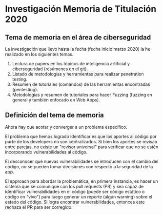 # Investigación Memoria de Titulación 2020

## Tema de memoria en el área de ciberseguridad

La investigación que llevo hasta la fecha (fecha inicio marzo 2020) la he realizado en los siguientes temas.

1. Lectura de papers en los tópicos de inteligencia artificial y ciberseguridad (resúmenes en el git).
2. Listado de metodologías y herramientas para realizar penetration testing.
3. Resumen de tutoriales (comandos) de las herramientas encontradas (pentesting).
4. Metodologías y resumen de tutoriales para hacer Fuzzing (fuzzing en general y también enfocado en Web Apps).

## Definición del tema de memoria
Ahora hay que acotar y converger a un problema específico.

El problema que hemos logrado identificar es que los aportes al código por parte de los developers no son centralizados. Si bien los aportes se revisan entre parejas, no existe un "revisor universal" para verificar que no se estén incorporando vulnerabilidades al código.

El desconocer qué nuevas vulnerabilidades se introducen con el cambio del código, no se pueden tomar decisiones con respecto a la seguridad de la app.

El approach para abordar la problemática, en primera instancia, es hacer un sistema que se comunique con los pull requests (PR) y sea capaz de identificar vulnerabilidades en el código (puede ser código estático o código en "vivo") para luego generar un reporte (algún warning) sobre el estado del código. Si logra encontrar vulnerabilidades, entonces este rechaza el PR para ser corregido.
